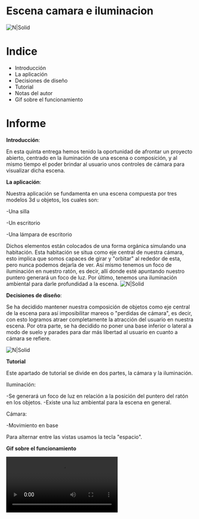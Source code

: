 # Escena camara e iluminacion

![N|Solid](https://i.gyazo.com/c1ebc76c699252789da35563f5f69753.jpg)

# Indice

  - Introducción
  - La aplicación
  - Decisiones de diseño
  - Tutorial
  - Notas del autor
  - Gif sobre el funcionamiento

# Informe

**Introducción**:

En esta quinta entrega hemos tenido la oportunidad de afrontar un proyecto abierto, centrado en la iluminación de una escena o composición, y al mismo tiempo el poder brindar al usuario unos controles de cámara para visualizar dicha escena.

**La aplicación**:

Nuestra aplicación se fundamenta en una escena compuesta por tres modelos 3d u objetos, los cuales son:

  -Una silla
  
  -Un escritorio
  
  -Una lámpara de escritorio
  
Dichos elementos están colocados de una forma orgánica simulando una habitación. Esta habitación se situa como eje central de nuestra cámara, esto implica que somos capaces de girar y "orbitar" al rededor de esta, pero nunca podemos dejarla de ver. Así mismo tenemos un foco de iluminación en nuestro ratón, es decir, allí donde esté apuntando nuestro puntero generará un foco de luz. Por último, tenemos una iluminación ambiental para darle profundidad a la escena.
![N|Solid](https://i.gyazo.com/8777fcff4da1a44ffba38edf8d415a4e.jpg)

**Decisiones de diseño**:

Se ha decidido mantener nuestra composición de objetos como eje central de la escena para así imposibilitar mareos o "perdidas de cámara", es decir, con esto logramos atraer completamente la atracción del usuario en nuestra escena. Por otra parte, se ha decidido no poner una base inferior o lateral a modo de suelo y parades para dar más libertad al usuario en cuanto a cámara se refiere.

![N|Solid](https://i.gyazo.com/bd5985020a59bdae5119499050f8a65e.jpg)

**Tutorial**

Este apartado de tutorial se divide en dos partes, la cámara y la iluminación.

Iluminación:

  -Se generará un foco de luz en relación a la posición del puntero del ratón en los objetos.
  -Existe una luz ambiental para la escena en general.
  
Cámara:

  -Movimiento en base 
  
Para alternar entre las vistas usamos la tecla "espacio".

**Gif sobre el funcionamiento**

![Alt Text](https://i.gyazo.com/e649d74b9f4904642052ea87205ab64f.mp4)
